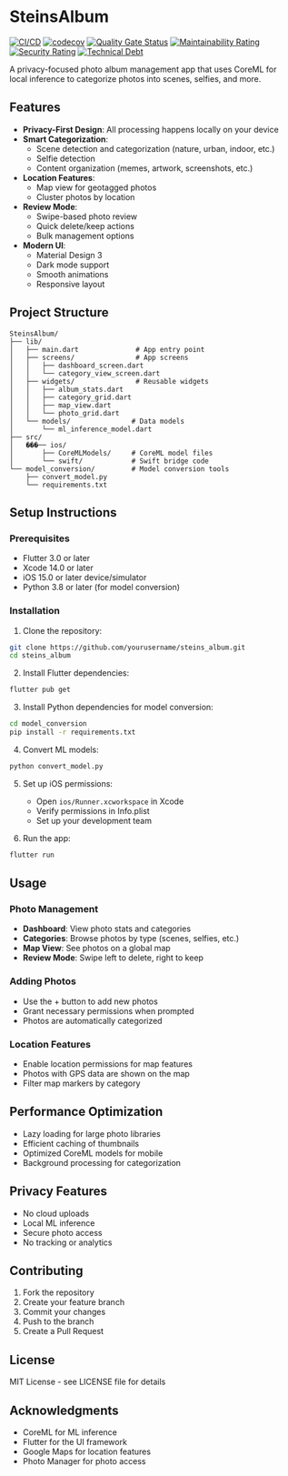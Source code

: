 # SteinsAlbum

[![CI/CD](https://github.com/RequieMa/SteinsAlbum/actions/workflows/ci.yml/badge.svg)](https://github.com/RequieMa/SteinsAlbum/actions/workflows/ci.yml)
[![codecov](https://codecov.io/gh/RequieMa/SteinsAlbum/branch/master/graph/badge.svg)](https://codecov.io/gh/RequieMa/SteinsAlbum)
[![Quality Gate Status](https://sonarcloud.io/api/project_badges/measure?project=[YOUR_PROJECT_KEY]&metric=alert_status)](https://sonarcloud.io/summary/new_code?id=[YOUR_PROJECT_KEY])
[![Maintainability Rating](https://sonarcloud.io/api/project_badges/measure?project=[YOUR_PROJECT_KEY]&metric=sqale_rating)](https://sonarcloud.io/summary/new_code?id=[YOUR_PROJECT_KEY])
[![Security Rating](https://sonarcloud.io/api/project_badges/measure?project=[YOUR_PROJECT_KEY]&metric=security_rating)](https://sonarcloud.io/summary/new_code?id=[YOUR_PROJECT_KEY])
[![Technical Debt](https://sonarcloud.io/api/project_badges/measure?project=[YOUR_PROJECT_KEY]&metric=sqale_index)](https://sonarcloud.io/summary/new_code?id=[YOUR_PROJECT_KEY])

A privacy-focused photo album management app that uses CoreML for local inference to categorize photos into scenes, selfies, and more.

## Features

- **Privacy-First Design**: All processing happens locally on your device
- **Smart Categorization**:
  - Scene detection and categorization (nature, urban, indoor, etc.)
  - Selfie detection
  - Content organization (memes, artwork, screenshots, etc.)
- **Location Features**:
  - Map view for geotagged photos
  - Cluster photos by location
- **Review Mode**:
  - Swipe-based photo review
  - Quick delete/keep actions
  - Bulk management options
- **Modern UI**:
  - Material Design 3
  - Dark mode support
  - Smooth animations
  - Responsive layout

## Project Structure

```
SteinsAlbum/
├── lib/
│   ├── main.dart              # App entry point
│   ├── screens/               # App screens
│   │   ├── dashboard_screen.dart
│   │   └── category_view_screen.dart
│   ├── widgets/               # Reusable widgets
│   │   ├── album_stats.dart
│   │   ├── category_grid.dart
│   │   ├── map_view.dart
│   │   └── photo_grid.dart
│   └── models/               # Data models
│       └── ml_inference_model.dart
├── src/
│   ���── ios/
│       ├── CoreMLModels/     # CoreML model files
│       └── swift/            # Swift bridge code
└── model_conversion/         # Model conversion tools
    ├── convert_model.py
    └── requirements.txt
```

## Setup Instructions

### Prerequisites

- Flutter 3.0 or later
- Xcode 14.0 or later
- iOS 15.0 or later device/simulator
- Python 3.8 or later (for model conversion)

### Installation

1. Clone the repository:
```bash
git clone https://github.com/yourusername/steins_album.git
cd steins_album
```

2. Install Flutter dependencies:
```bash
flutter pub get
```

3. Install Python dependencies for model conversion:
```bash
cd model_conversion
pip install -r requirements.txt
```

4. Convert ML models:
```bash
python convert_model.py
```

5. Set up iOS permissions:
   - Open `ios/Runner.xcworkspace` in Xcode
   - Verify permissions in Info.plist
   - Set up your development team

6. Run the app:
```bash
flutter run
```

## Usage

### Photo Management
- **Dashboard**: View photo stats and categories
- **Categories**: Browse photos by type (scenes, selfies, etc.)
- **Map View**: See photos on a global map
- **Review Mode**: Swipe left to delete, right to keep

### Adding Photos
- Use the + button to add new photos
- Grant necessary permissions when prompted
- Photos are automatically categorized

### Location Features
- Enable location permissions for map features
- Photos with GPS data are shown on the map
- Filter map markers by category

## Performance Optimization

- Lazy loading for large photo libraries
- Efficient caching of thumbnails
- Optimized CoreML models for mobile
- Background processing for categorization

## Privacy Features

- No cloud uploads
- Local ML inference
- Secure photo access
- No tracking or analytics

## Contributing

1. Fork the repository
2. Create your feature branch
3. Commit your changes
4. Push to the branch
5. Create a Pull Request

## License

MIT License - see LICENSE file for details

## Acknowledgments

- CoreML for ML inference
- Flutter for the UI framework
- Google Maps for location features
- Photo Manager for photo access 